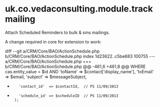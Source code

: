 uk.co.vedaconsulting.module.trackmailing
========================================

Attach Scheduled Reminders to bulk & sms mailings. 

A change required in core for extension to work:

diff --git a/CRM/Core/BAO/ActionSchedule.php b/CRM/Core/BAO/ActionSchedule.php
index 1d23622..c5be683 100755
--- a/CRM/Core/BAO/ActionSchedule.php
+++ b/CRM/Core/BAO/ActionSchedule.php
@@ -461,6 +461,8 @@ WHERE   cas.entity_value = $id AND
         'toName' => $contact['display_name'],
         'toEmail' => $email,
         'subject' => $messageSubject,
+        'contact_id'  => $contactId,  // PS 11/09/2013
+        'schedule_id' => $scheduleID  // PS 11/09/2013
       );
 
